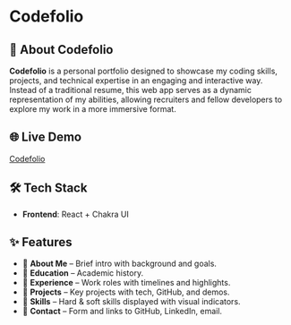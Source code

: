 # Codefolio

## 🚀 About Codefolio

**Codefolio** is a personal portfolio designed to showcase my coding skills, projects, and technical expertise in an engaging and interactive way. Instead of a traditional resume, this web app serves as a dynamic representation of my abilities, allowing recruiters and fellow developers to explore my work in a more immersive format.

## 🌐 Live Demo

[Codefolio](https://codefolio-sage.vercel.app/)

## 🛠 Tech Stack

- **Frontend**: React + Chakra UI

## ✨ Features

- 🔹 **About Me** – Brief intro with background and goals.
- 🔹 **Education** – Academic history.
- 🔹 **Experience** – Work roles with timelines and highlights.
- 🔹 **Projects** – Key projects with tech, GitHub, and demos.
- 🔹 **Skills** – Hard & soft skills displayed with visual indicators.
- 🔹 **Contact** – Form and links to GitHub, LinkedIn, email.



